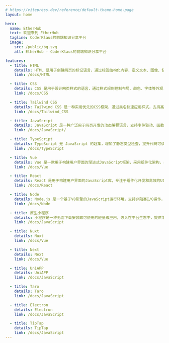 ```yaml
---
# https://vitepress.dev/reference/default-theme-home-page
layout: home

hero:
  name: EtherHub
  text: 欢迎来到 EtherHub
  tagline: CoderKlaus的前端知识分享平台
  image:
    src: /public/bg.svg
    alt: EtherHub - CoderKlaus的前端知识分享平台

features:
  - title: HTML
    details: HTML 是用于创建网页的标记语言，通过标签结构化内容，定义文本、图像、链接等元素，是构建网页的基础。
    link: /docs/HTML

  - title: CSS
    details: CSS 是用于设计网页样式的语言，通过样式规则控制布局、颜色、字体等外观，使网页更具视觉吸引力和响应性。
    link: /docs/CSS

  - title: Tailwind CSS
    details: Tailwind CSS 是一种实用优先的CSS框架，通过类名快速应用样式，支持高度定制化，帮助开发者高效构建现代响应式设计。
    link: /docs/Tailwind_CSS

  - title: JavaScript
    details: JavaScript 是一种广泛用于网页开发的动态编程语言，支持事件驱动、函数式和面向对象编程，具有跨平台特性。
    link: /docs/JavaScript/

  - title: TypeScript
    details: TypeScript 是 JavaScript 的超集，增加了静态类型检查，提升代码可读性和可维护性，广泛用于大型应用开发。
    link: /docs/TypeScript

  - title: Vue
    details: Vue 是一款用于构建用户界面的渐进式JavaScript框架，采用组件化架构，易于集成，适合开发单页应用，具有高效的数据绑定和虚拟DOM。
    link: /docs/Vue

  - title: React
    details: React 是用于构建用户界面的JavaScript库，专注于组件化开发和高效的UI渲染，通过虚拟DOM实现快速更新，适合构建单页应用。
    link: /docs/React

  - title: Node
    details: Node.js 是一个基于V8引擎的JavaScript运行环境，支持非阻塞I/O操作，适合构建高性能的网络应用和服务器端开发。
    link: /docs/Node

  - title: 原生小程序
    details: 小程序是一种无需下载安装即可使用的轻量级应用，嵌入在平台生态中，提供丰富功能，适合快速开发和便捷用户体验。
    link: /docs/JavaScript

  - title: Nuxt
    details: Nuxt
    link: /docs/Vue

  - title: Next
    details: Next
    link: /docs/Vue

  - title: UniAPP
    details: UniAPP
    link: /docs/JavaScript

  - title: Taro
    details: Taro
    link: /docs/JavaScript

  - title: Electron
    details: Electron
    link: /docs/JavaScript

  - title: TipTap
    details: TipTap
    link: /docs/JavaScript
---
```


